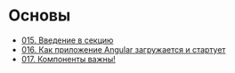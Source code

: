 # Основы

- [015. Введение в секцию](./015.%20Module%20Introduction)
- [016. Как приложение Angular загружается и стартует](./016.%20How%20an%20Angular%20App%20gets%20Loaded%20and%20Started)
- [017. Компоненты важны!](./017.%20Components%20are%20Important!)

